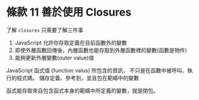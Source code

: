# 條款 11 善於使用 Closures

了解 `closures` 只需要了解三件事
1. JavaScript 允許你存取定義在目前函數外的變數
2. 即使外層函數回傳後，內層函數也能存取到外層函數裡的變數(函數是物件)
3. 能夠更新外層變數(outer value)值

JavaScript 函式值 (function valus) 所包含的資訊，
不只是在函數中被呼叫、執行的程式碼。
儲存定義、參考到，並且包在範疇中的變數

函式能存取來自包含函式本身的範疇中所定義的變數，就是閉包。